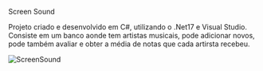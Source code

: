 Screen Sound

Projeto criado e desenvolvido em C#, utilizando o .Net17 e Visual Studio.
Consiste em um banco aonde tem artistas musicais, pode adicionar novos, pode também avaliar e obter a média de notas que cada artirsta recebeu.

![ScreenSound](https://github.com/elimarmcd/screensound/assets/157633420/ed9751fb-fd80-43c8-9247-e35b4b976628.png)
